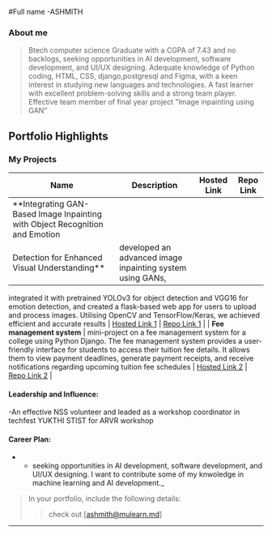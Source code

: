 #Full name
-ASHMITH 

### About me

>Btech computer science Graduate with a CGPA of 7.43 and no backlogs, seeking
opportunities in AI development, software development, and UI/UX designing.
Adequate knowledge of Python coding, HTML, CSS, django,postgresql and Figma,
with a keen interest in studying new languages and technologies. A fast learner with
excellent problem-solving skills and a strong team player. Effective team member of
final year project "Image inpainting using GAN”


## Portfolio Highlights

### My Projects

| Name                | Description                                                               | Hosted Link                              | Repo Link                                                      |
|---------------------|---------------------------------------------------------------------------|------------------------------------------|----------------------------------------------------------------|
| **Integrating GAN-Based Image Inpainting with Object Recognition and Emotion
Detection for Enhanced Visual Understanding**  | developed an advanced image inpainting system using GANs,
integrated it with pretrained YOLOv3 for object detection and VGG16 for emotion
detection, and created a flask-based web app for users to upload and process
images. Utilising OpenCV and TensorFlow/Keras, we achieved efficient and
accurate results                                              | [Hosted Link 1](https://example.com)    | [Repo Link 1](https://github.com/username/project1)             |
| **Fee management system**  | mini-project on a fee management
system for a college using Python Django. The fee management system provides
a user-friendly interface for students to access their tuition fee details. It allows
them to view payment deadlines, generate payment receipts, and receive
notifications regarding upcoming tuition fee schedules                                              | [Hosted Link 2](https://example.com)    | [Repo Link 2](https://github.com/username/project2)             |

#### Leadership and Influence:

-An effective NSS volunteer and leaded as a workshop coordinator in techfest YUKTHI STIST for ARVR workshop

#### Career Plan:

- - seeking
opportunities in AI development, software development, and UI/UX designing. I want to contribute some of my knwoledge in machine learning and AI development._





> In your portfolio, include the following details:
>> check out [ashmith@mulearn.md]

---
